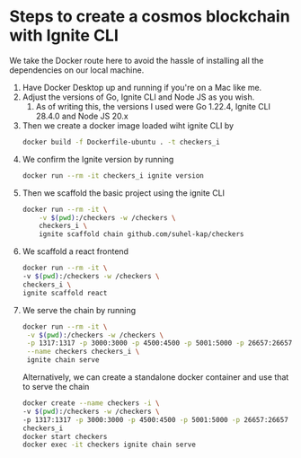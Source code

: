 # Steps to create a cosmos blockchain with Ignite CLI

We take the Docker route here to avoid the hassle of installing all the dependencies on our local machine.

1. Have Docker Desktop up and running if you're on a Mac like me.
2. Adjust the versions of Go, Ignite CLI and Node JS as you wish.  
   1. As of writing this, the versions I used were Go 1.22.4, Ignite CLI 28.4.0 and Node JS 20.x
3. Then we create a docker image loaded wiht ignite CLI by 
    ```bash
    docker build -f Dockerfile-ubuntu . -t checkers_i
    ```
4. We confirm the Ignite version by running
    ```bash
    docker run --rm -it checkers_i ignite version
    ```
5. Then we scaffold the basic project using the ignite CLI
    ```bash
    docker run --rm -it \
        -v $(pwd):/checkers -w /checkers \
        checkers_i \
        ignite scaffold chain github.com/suhel-kap/checkers
    ```
6. We scaffold a react frontend 
    ```bash
    docker run --rm -it \
    -v $(pwd):/checkers -w /checkers \
    checkers_i \
    ignite scaffold react   
    ```
7. We serve the chain by running
   ```bash
   docker run --rm -it \
    -v $(pwd):/checkers -w /checkers \
    -p 1317:1317 -p 3000:3000 -p 4500:4500 -p 5001:5000 -p 26657:26657 \
    --name checkers checkers_i \
    ignite chain serve
    ```
    Alternatively, we can create a standalone docker container and use that to serve the chain
    ```bash
    docker create --name checkers -i \
    -v $(pwd):/checkers -w /checkers \
    -p 1317:1317 -p 3000:3000 -p 4500:4500 -p 5001:5000 -p 26657:26657 \
    checkers_i
    docker start checkers
    docker exec -it checkers ignite chain serve
    ```
